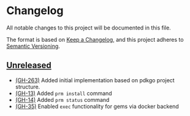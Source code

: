 # Changelog

All notable changes to this project will be documented in this file.

The format is based on [Keep a Changelog](https://keepachangelog.com/en/1.0.0/),
and this project adheres to [Semantic Versioning](https://semver.org/spec/v2.0.0.html).

## [Unreleased]

[Unreleased]: https://github.com/puppetlabs/prm/compare/9d7ff6acd89f19cd24492acc9058c4c5752bcbe5..main

- [(GH-263)](https://github.com/puppetlabs/pdkgo/issues/263) Added initial implementation based on pdkgo project structure.
- [(GH-13)](https://github.com/puppetlabs/prm/issues/13) Added `prm install` command
- [(GH-14)](https://github.com/puppetlabs/prm/issues/14) Added `prm status` command
- [(GH-35)](https://github.com/puppetlabs/prm/issues/35) Enabled `exec` functionality for gems via docker backend

